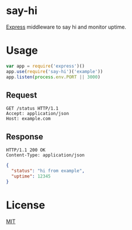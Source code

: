 say-hi
======

[Express](https://github.com/strongloop/express) middleware to say hi and monitor uptime.

# Usage
```js
var app = require('express')()
app.use(require('say-hi')('example'))
app.listen(process.env.PORT || 3000)
```

## Request

```http
GET /status HTTP/1.1
Accept: application/json
Host: example.com
```

## Response
```http
HTTP/1.1 200 OK
Content-Type: application/json
```
```json
{
  "status": "hi from example",
  "uptime": 12345
}
```

# License
[MIT](http://ew.mit-license.org)
